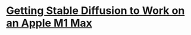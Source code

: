 # [Getting Stable Diffusion to Work on an Apple M1 Max](https://spcman.github.io/stable-diffusion-m1/)
